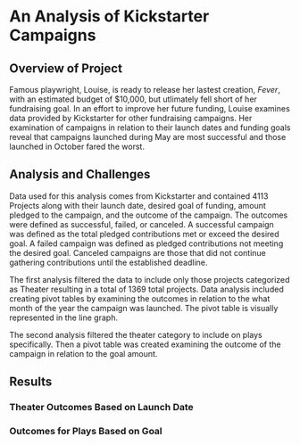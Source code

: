 # An Analysis of Kickstarter Campaigns
## Overview of Project
Famous playwright, Louise, is ready to release her lastest creation, *Fever*, with an estimated budget of $10,000, but utlimately fell short of her fundraising goal. In an effort to improve her future funding, Louise examines data provided by Kickstarter for other fundraising campaigns. Her examination of campaigns in relation to their launch dates and funding goals reveal that campaigns launched during May are most successful and those launched in October fared the worst. 

## Analysis and Challenges
Data used for this analysis comes from Kickstarter and contained 4113 Projects along with their launch date, desired goal of funding, amount pledged to the campaign, and the outcome of the campaign. The outcomes were defined as successful, failed, or canceled. A successful campaign was defined as the total pledged contributions met or exceed the desired goal. A failed campaign was defined as pledged contributions not meeting the desired goal. Canceled campaigns are those that did not continue gathering contributions until the established deadline. 

The first analysis filtered the data to include only those projects categorized as Theater resulting in a total of 1369 total projects.  Data analysis included creating pivot tables by examining the outcomes in relation to the what month of the year the campaign was launched. The pivot table is visually represented in the line graph.


<insert image>




The second analysis filtered the theater category to include on plays specifically. Then a pivot table was created examining the outcome of the campaign in relation to the goal amount.  




<insert image>

## Results

### Theater Outcomes Based on Launch Date


### Outcomes for Plays Based on Goal
